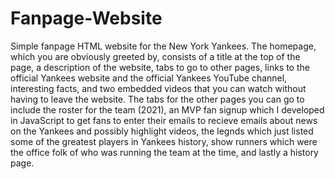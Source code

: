 # Fanpage-Website
Simple fanpage HTML website for the New York Yankees. The homepage, which you are obviously greeted by, consists of a title at the top of the page, a description of the website, tabs to go to other pages, links to the official Yankees website and the official Yankees YouTube channel, interesting facts, and two embedded videos that you can watch without having to leave the website. The tabs for the other pages you can go to include the roster for the team (2021), an MVP fan signup which I developed in JavaScript to get fans to enter their emails to recieve emails about news on the Yankees and possibly highlight videos, the legnds which just listed some of the greatest players in Yankees history, show runners which were the office folk of who was running the team at the time, and lastly a history page.
